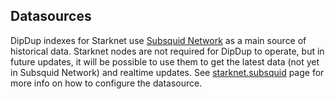 <!-- markdownlint-disable first-line-h1 -->
## Datasources

DipDup indexes for Starknet use [Subsquid Network](https://docs.subsquid.io/subsquid-network/overview/) as a main source of historical data. Starknet nodes are not required for DipDup to operate, but in future updates, it will be possible to use them to get the latest data (not yet in Subsquid Network) and realtime updates. See [starknet.subsquid](../3.datasources/4.evm_subsquid.md) page for more info on how to configure the datasource.
